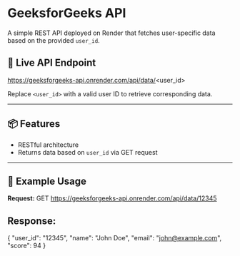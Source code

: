 # GeeksforGeeks API

A simple REST API deployed on Render that fetches user-specific data based on the provided `user_id`.

## 🔗 Live API Endpoint

https://geeksforgeeks-api.onrender.com/api/data/<user_id>


Replace `<user_id>` with a valid user ID to retrieve corresponding data.

---

## 📦 Features

- RESTful architecture
- Returns data based on `user_id` via GET request
---

## 🧪 Example Usage

**Request:**
GET https://geeksforgeeks-api.onrender.com/api/data/12345

## Response:
{
  "user_id": "12345",
  "name": "John Doe",
  "email": "john@example.com",
  "score": 94
}
